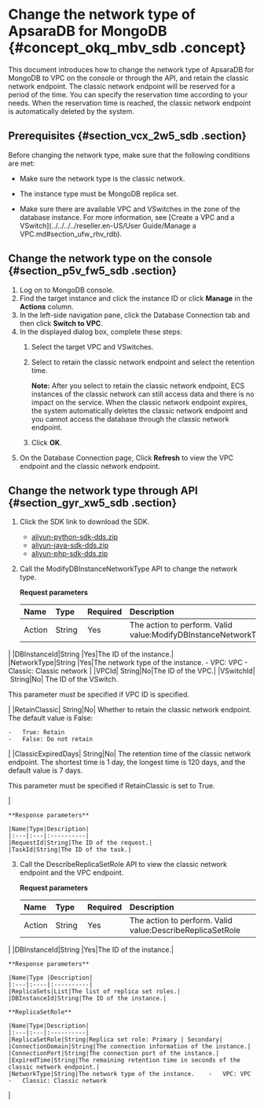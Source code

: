 # Change the network type of ApsaraDB for MongoDB {#concept_okq_mbv_sdb .concept}

This document introduces how to change the network type of ApsaraDB for MongoDB to VPC on the console or through the API, and retain the classic network endpoint. The classic network endpoint will be reserved for a period of the time. You can specify the reservation time according to your needs. When the reservation time is reached, the classic network endpoint is automatically deleted by the system.

## Prerequisites {#section_vcx_2w5_sdb .section}

Before changing the network type, make sure that the following conditions are met:

-   Make sure the network type is the classic network.

-   The instance type must be MongoDB replica set.

-   Make sure there are available VPC and VSwitches in the zone of the database instance. For more information, see [Create a VPC and a VSwitch](../../../../reseller.en-US/User Guide/Manage a VPC.md#section_ufw_rhv_rdb). 


## Change the network type on the console {#section_p5v_fw5_sdb .section}

1.  Log on to MongoDB console.
2.  Find the target instance and click the instance ID or click **Manage** in the **Actions** column.
3.  In the left-side navigation pane, click the Database Connection tab and then click **Switch to VPC**.
4.  In the displayed dialog box, complete these steps:
    1.  Select the target VPC and VSwitches.
    2.  Select to retain the classic network endpoint and select the retention time.

        **Note:** After you select to retain the classic network endpoint, ECS instances of the classic network can still access data and there is no impact on the service. When the classic network endpoint expires, the system automatically deletes the classic network endpoint and you cannot access the database through the classic network endpoint.

    3.  Click **OK**.
5.  On the Database Connection page, Click **Refresh** to view the VPC endpoint and the classic network endpoint.

## Change the network type through API {#section_gyr_xw5_sdb .section}

1.  Click the SDK link to download the SDK.
    -   [aliyun-python-sdk-dds.zip](http://docs-aliyun.cn-hangzhou.oss.aliyun-inc.com/assets/attach/57966/cn_zh/1502775994876/aliyun-python-sdk-dds.zip)
    -   [aliyun-java-sdk-dds.zip](http://docs-aliyun.cn-hangzhou.oss.aliyun-inc.com/assets/attach/57966/cn_zh/1502776029662/aliyun-java-sdk-dds.zip)
    -   [aliyun-php-sdk-dds.zip](http://docs-aliyun.cn-hangzhou.oss.aliyun-inc.com/assets/attach/57966/cn_zh/1502776047750/aliyun-php-sdk-dds.zip)
2.  Call the ModifyDBInstanceNetworkType API to change the network type.

    **Request parameters**

    |Name|Type|Required|Description|
    |:---|:---|:-------|:----------|
    |Action|String |Yes|The action to perform. Valid value:ModifyDBInstanceNetworkType

|
    |DBInstanceId|String |Yes|The ID of the instance.|
    |NetworkType|String |Yes|The network type of the instance.    -   VPC: VPC
    -   Classic: Classic network
|
    |VPCId| String|No|The ID of the VPC.|
    |VSwitchId| String|No| The ID of the VSwitch.

 This parameter must be specified if VPC ID is specified.

 |
    |RetainClassic| String|No| Whether to retain the classic network endpoint. The default value is False:

    -   True: Retain
    -   False: Do not retain
 |
    |ClassicExpiredDays| String|No| The retention time of the classic network endpoint. The shortest time is 1 day, the longest time is 120 days, and the default value is 7 days.

 This parameter must be specified if RetainClassic is set to True.

 |

    **Response parameters**

    |Name|Type|Description|
    |:---|:---|:----------|
    |RequestId|String|The ID of the request.|
    |TaskId|String|The ID of the task.|

3.  Call the DescribeReplicaSetRole API to view the classic network endpoint and the VPC endpoint.

    **Request parameters**

    |Name|Type|Required|Description|
    |:---|:---|:-------|:----------|
    |Action|String |Yes|The action to perform. Valid value:DescribeReplicaSetRole

|
    |DBInstanceId|String |Yes|The ID of the instance.|

    **Response parameters**

    |Name|Type |Description|
    |:---|:----|:----------|
    |ReplicaSets|List|The list of replica set roles.|
    |DBInstanceId|String|The ID of the instance.|

    **ReplicaSetRole**

    |Name|Type|Description|
    |:---|:---|:----------|
    |ReplicaSetRole|String|Replica set role: Primary | Secondary|
    |ConnectionDomain|String|The connection information of the instance.|
    |ConnectionPort|String|The connection port of the instance.|
    |ExpiredTime|String|The remaining retention time in seconds of the classic network endpoint.|
    |NetworkType|String|The network type of the instance.    -   VPC: VPC
    -   Classic: Classic network
|


